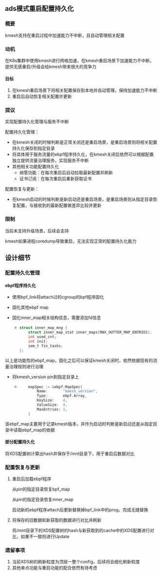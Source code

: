 ## ads模式重启配置持久化

### 概要

kmesh支持在重启过程中加速能力不中断，且自动管理相关配置

### 动机

在K8s集群中使用kmesh进行网格加速，在kmesh重启场景下加速能力不中断，提供无感重启/升级会给kmesh带来很大的竞争力

#### 目标

1. 在kmesh重启场景下将相关配置保存到本地并自动管理，保持加速能力不中断
2. 重启后自动恢复相关配置并更新

### 提议

实现配置持久化管理与服务不中断

配置持久化管理：

- 在kmesh关闭的时候判断是正常关闭还是重启场景，是重启场景则将相关配置持久化保存到指定目录
- 将具体用于服务流量的ebpf程序持久化，在kmesh关闭后依然可以根据配置独立提供流量治理服务，实现服务不中断
- 其他相关功能配置持久化
  - 纳管功能：在每次重启后自动拉取最新配置并刷新
  - 证书订阅：在每次重启后重新获取证书


配置恢复与更新：

- 在kmesh启动的时候判断是新启动还是重启场景，是重启场景则从指定目录恢复配置，与接收到的最新配置做差异比较并更新

### 限制

当前未支持升级场景，后续会支持

kmesh如果进程coredump导致重启，无法实现正常的配置持久化能力

## 设计细节

### 配置持久化管理

#### ebpf程序持久化

- 使用bpf_link将attach过的cgroup的bpf程序固化

- 固化其他ebpf map

- 固化inner_map相关结构信息，需要添加fd信息

  - ```C
    struct inner_map_mng {
        struct inner_map_stat inner_maps[MAX_OUTTER_MAP_ENTRIES];
        int used_cnt;
        int init;
        sem_t fin_tasks;
    };
    ```

以上是功能性的ebpf_map，固化之后可以保证kmesh关闭时，依然依据现有的流量治理规则进行治理

- 将kmesh_version pin到指定目录上

  - ```go
    	mapSpec := &ebpf.MapSpec{
    		Name:       "kmesh_version",
    		Type:       ebpf.Array,
    		KeySize:    4,
    		ValueSize:  4,
    		MaxEntries: 1,
    	}
    ```

该ebpf_map主要用于记录kmesh版本，并作为启动时判断是新启动还是从指定目录中读取ebpf_map的依据

#### 部分配置持久化

将XDS配置树计算出hash并保存于/mnt目录下，用于重启后数据对比

### 配置恢复与更新

1. 重启后加载ebpf程序

   从pin的指定目录恢复bpf_map

   从pin的指定目录恢复inner_map

   启动新的ebpf程序attach后更新替换掉bpf_link中的prog，完成无缝替换

2. 将保存的旧数据和新获取的数据进行对比并刷新

   将/mnt目录下的XDS配置树的hash与新获取到的cache中的XDS配置进行对比，如果不一致则进行Update

   

### 遗留事项

1. 当前XDS树的刷新粒度为顶层一整个config，后续将会细化刷新粒度
1. 其他单点功能与重启功能的配合依然有待考虑